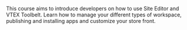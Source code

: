 This course aims to introduce developers on how to use Site Editor and VTEX Toolbelt. Learn how to manage your different types of workspace, publishing and installing apps and customize your store front.
